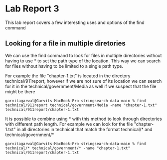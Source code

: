 # Lab Report 3

This lab report covers a few interesting uses and options of the find command

## Looking for a file in multiple diretories
We can use the  find command to look for files in multiple directories without having to use * to set the path type of the location. This way we can search for files without having to be limited to a single path type.

For example the file "chapter-1.txt" is located in the directory technical/911report, however if we are not sure of its location we can search for it in the technical/government/Media as well if we suspect that the file might be there

```
garvitagarwal@Garvits-MacBook-Pro stringsearch-data-main % find technical/911report technical/government/Media -name "chapter-1.txt"
technical/911report/chapter-1.txt
```
It is possible to combine using * with this method to look through directories with different path length. For example we can look for the file "chapter-1.txt" in all directories in technical that match the format technical/* and technical/government/*

```
garvitagarwal@Garvits-MacBook-Pro stringsearch-data-main % find technical/* technical/government/* -name "chapter-1.txt"
technical/911report/chapter-1.txt
```

## 
